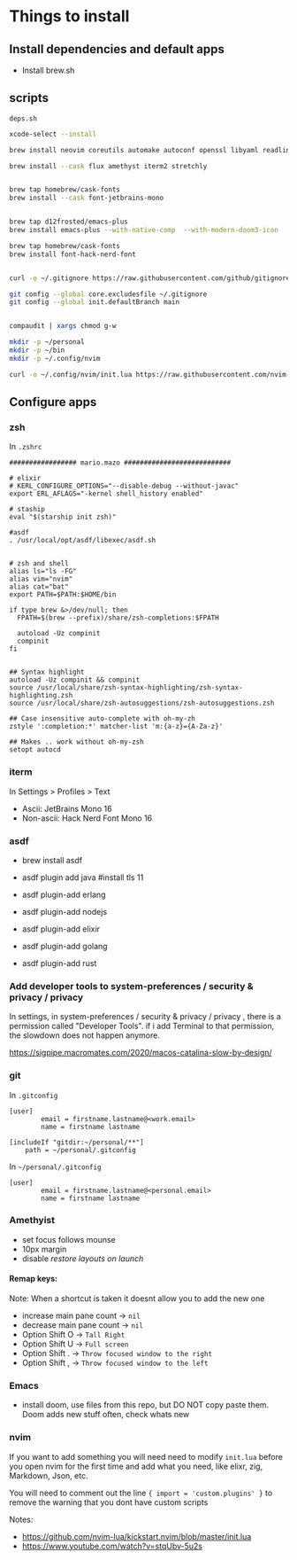 # Things to install

## Install dependencies and default apps
- Install brew.sh


## scripts

`deps.sh`

```sh
xcode-select --install

brew install neovim coreutils automake autoconf openssl libyaml readline libxslt libtool unixodbc unzip curl wxmac zsh zsh-completions zsh-syntax-highlighting zsh-autosuggestions libgccjit gpg asdf fd ripgrep starship bat

brew install --cask flux amethyst iterm2 stretchly


brew tap homebrew/cask-fonts
brew install --cask font-jetbrains-mono


brew tap d12frosted/emacs-plus
brew install emacs-plus --with-native-comp  --with-modern-doom3-icon

brew tap homebrew/cask-fonts
brew install font-hack-nerd-font


curl -o ~/.gitignore https://raw.githubusercontent.com/github/gitignore/main/Global/macOS.gitignore

git config --global core.excludesfile ~/.gitignore
git config --global init.defaultBranch main


compaudit | xargs chmod g-w

mkdir -p ~/personal
mkdir -p ~/bin
mkdir -p ~/.config/nvim

curl -o ~/.config/nvim/init.lua https://raw.githubusercontent.com/nvim-lua/kickstart.nvim/master/init.lua
```

## Configure apps

### zsh

In `.zshrc`

```
################# mario.mazo ###########################

# elixir
# KERL_CONFIGURE_OPTIONS="--disable-debug --without-javac"
export ERL_AFLAGS="-kernel shell_history enabled"

# staship
eval "$(starship init zsh)" 

#asdf
. /usr/local/opt/asdf/libexec/asdf.sh


# zsh and shell
alias ls="ls -FG"
alias vim="nvim"
alias cat="bat"
export PATH=$PATH:$HOME/bin

if type brew &>/dev/null; then
  FPATH=$(brew --prefix)/share/zsh-completions:$FPATH

  autoload -Uz compinit
  compinit
fi


## Syntax highlight
autoload -Uz compinit && compinit
source /usr/local/share/zsh-syntax-highlighting/zsh-syntax-highlighting.zsh
source /usr/local/share/zsh-autosuggestions/zsh-autosuggestions.zsh

## Case insensitive auto-complete with oh-my-zh
zstyle ':completion:*' matcher-list 'm:{a-z}={A-Za-z}'

## Makes .. work without oh-my-zsh
setopt autocd
```

### iterm
In Settings > Profiles > Text 
- Ascii:  JetBrains Mono 16
- Non-ascii: Hack Nerd Font Mono 16

### asdf
- brew install asdf

- asdf plugin add java #install tls 11
- asdf plugin-add erlang
- asdf plugin-add nodejs
- asdf plugin-add elixir
- asdf plugin-add golang
- asdf plugin-add rust


### Add developer tools to system-preferences / security & privacy / privacy

In settings, in system-preferences / security & privacy / privacy , there is a permission called "Developer Tools". if i add Terminal to that permission, the slowdown does not happen anymore.

https://sigpipe.macromates.com/2020/macos-catalina-slow-by-design/


### git

In `.gitconfig`

```
[user]
        email = firstname.lastname@<work.email>
        name = firstname lastname

[includeIf "gitdir:~/personal/**"]
    path = ~/personal/.gitconfig
```

In  `~/personal/.gitconfig`

```
[user]
        email = firstname.lastname@<personal.email>
        name = firstname lastname
```    


### Amethyist

- set focus follows mounse
- 10px margin
- disable _restore layouts on launch_

#### Remap keys:

Note: When a shortcut is taken it doesnt allow you to add the new one

- increase main pane count -> `nil`
- decrease main pane count -> `nil`
- Option Shift O -> `Tall Right`
- Option Shift U -> `Full screen`
- Option Shift . -> `Throw focused window to the right`
- Option Shift , -> `Throw focused window to the left`


### Emacs
- install doom, use files from this repo, but DO NOT copy paste them. Doom adds new stuff often, check whats new

### nvim
If you want to add something you will need need to modify `init.lua` before you open nvim for the first time and add
what you need, like elixr, zig, Markdown, Json, etc.

You will need to comment out the line `{ import = 'custom.plugins' }` to remove the warning that you dont have custom
scripts

Notes:
- https://github.com/nvim-lua/kickstart.nvim/blob/master/init.lua
- https://www.youtube.com/watch?v=stqUbv-5u2s










